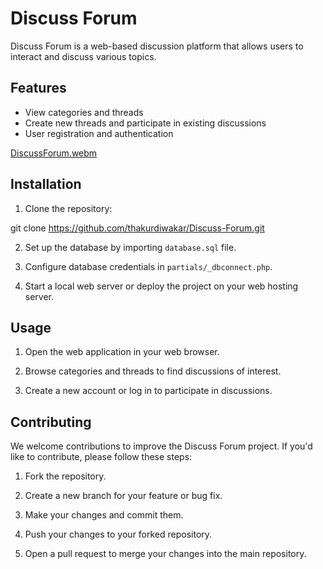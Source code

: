 # Discuss Forum

Discuss Forum is a web-based discussion platform that allows users to interact and discuss various topics.


## Features

- View categories and threads
- Create new threads and participate in existing discussions
- User registration and authentication


[DiscussForum.webm](https://github.com/thakurdiwakar/Discuss-Forum/assets/76618190/922fca07-b22c-4b74-89ee-2af8a19f8714)

## Installation

1. Clone the repository:

git clone https://github.com/thakurdiwakar/Discuss-Forum.git


2. Set up the database by importing `database.sql` file.

3. Configure database credentials in `partials/_dbconnect.php`.

4. Start a local web server or deploy the project on your web hosting server.

## Usage

1. Open the web application in your web browser.

2. Browse categories and threads to find discussions of interest.

3. Create a new account or log in to participate in discussions.



## Contributing

We welcome contributions to improve the Discuss Forum project. If you'd like to contribute, please follow these steps:

1. Fork the repository.

2. Create a new branch for your feature or bug fix.

3. Make your changes and commit them.

4. Push your changes to your forked repository.

5. Open a pull request to merge your changes into the main repository.



